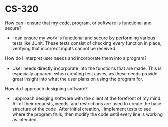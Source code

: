# CS-320

How can I ensure that my code, program, or software is functional and secure?

- I can ensure my work is functional and secure by performing various tests like JUnit. These tests consist of checking every function in place, verifying that incorrect inputs cannot be received. 

How do I interpret user needs and incorporate them into a program?

- User needs directly incorporate into the functions that are made. This is especially apparent when creating test cases, as these needs provide great insight into what the user plans on using the program for. 

How do I approach designing software?

- I approach desiging software with the client at the forefront of my mind. All of their requests, needs, and restrictions are used to create the base structure of the code. After initial creation, I implement tests to see where the program fails, then modify the code until every line is working as intended. 
